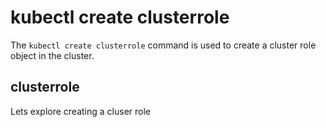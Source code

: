 # kubectl create clusterrole

The `kubectl create clusterrole` command is used to create a cluster role object in the cluster.

## clusterrole

Lets explore creating a cluser role

``` shell

```
